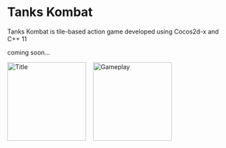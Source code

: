 # Tanks Kombat

Tanks Kombat is tile-based action game developed using Cocos2d-x and C++ 11

coming soon...

<img alt="Title" src="http://raw.github.com/CharmySoft/arkaflow/master/Screenshots/ios/5.5/promo_screenshots_ios_1.png" width="180"/>
&nbsp;&nbsp;
<img alt="Gameplay" src="http://raw.github.com/CharmySoft/arkaflow/master/Screenshots/ios/5.5/promo_screenshots_ios_2.png" width="180"/>
&nbsp;&nbsp;